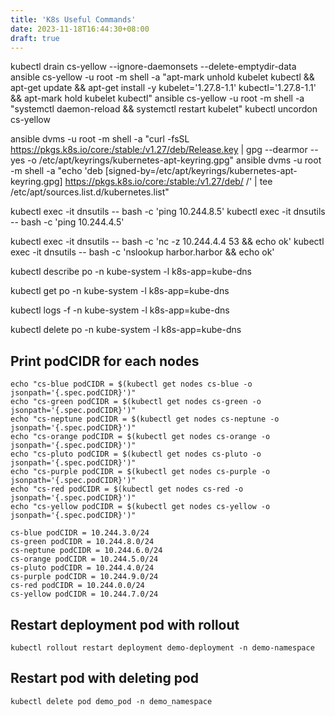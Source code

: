 ```yaml
---
title: 'K8s Useful Commands'
date: 2023-11-18T16:44:30+08:00
draft: true
---
```




kubectl drain cs-yellow --ignore-daemonsets --delete-emptydir-data
ansible cs-yellow -u root -m shell -a "apt-mark unhold kubelet kubectl && apt-get update && apt-get install -y kubelet='1.27.8-1.1' kubectl='1.27.8-1.1' && apt-mark hold kubelet kubectl"
ansible cs-yellow -u root -m shell -a "systemctl daemon-reload && systemctl restart kubelet"
kubectl uncordon cs-yellow

ansible dvms -u root -m shell -a "curl -fsSL https://pkgs.k8s.io/core:/stable:/v1.27/deb/Release.key | gpg --dearmor --yes -o /etc/apt/keyrings/kubernetes-apt-keyring.gpg"
ansible dvms -u root -m shell -a "echo 'deb [signed-by=/etc/apt/keyrings/kubernetes-apt-keyring.gpg] https://pkgs.k8s.io/core:/stable:/v1.27/deb/ /' | tee /etc/apt/sources.list.d/kubernetes.list"


kubectl exec -it dnsutils -- bash -c 'ping 10.244.8.5'
kubectl exec -it dnsutils -- bash -c 'ping 10.244.4.5'

kubectl exec -it dnsutils -- bash -c 'nc -z 10.244.4.4 53 && echo ok'
kubectl exec -it dnsutils -- bash -c 'nslookup harbor.harbor && echo ok'

kubectl describe po  -n kube-system -l k8s-app=kube-dns

kubectl get po  -n kube-system -l k8s-app=kube-dns

kubectl logs -f -n kube-system -l k8s-app=kube-dns

kubectl delete po  -n kube-system -l k8s-app=kube-dns


## Print podCIDR for each nodes

```shell
echo "cs-blue podCIDR = $(kubectl get nodes cs-blue -o jsonpath='{.spec.podCIDR}')"
echo "cs-green podCIDR = $(kubectl get nodes cs-green -o jsonpath='{.spec.podCIDR}')"
echo "cs-neptune podCIDR = $(kubectl get nodes cs-neptune -o jsonpath='{.spec.podCIDR}')"
echo "cs-orange podCIDR = $(kubectl get nodes cs-orange -o jsonpath='{.spec.podCIDR}')"
echo "cs-pluto podCIDR = $(kubectl get nodes cs-pluto -o jsonpath='{.spec.podCIDR}')"
echo "cs-purple podCIDR = $(kubectl get nodes cs-purple -o jsonpath='{.spec.podCIDR}')"
echo "cs-red podCIDR = $(kubectl get nodes cs-red -o jsonpath='{.spec.podCIDR}')"
echo "cs-yellow podCIDR = $(kubectl get nodes cs-yellow -o jsonpath='{.spec.podCIDR}')"
```

```
cs-blue podCIDR = 10.244.3.0/24
cs-green podCIDR = 10.244.8.0/24
cs-neptune podCIDR = 10.244.6.0/24
cs-orange podCIDR = 10.244.5.0/24
cs-pluto podCIDR = 10.244.4.0/24
cs-purple podCIDR = 10.244.9.0/24
cs-red podCIDR = 10.244.0.0/24
cs-yellow podCIDR = 10.244.7.0/24
```

## Restart deployment pod with rollout

```shell
kubectl rollout restart deployment demo-deployment -n demo-namespace
```

## Restart pod with deleting pod

```shell
kubectl delete pod demo_pod -n demo_namespace
```
